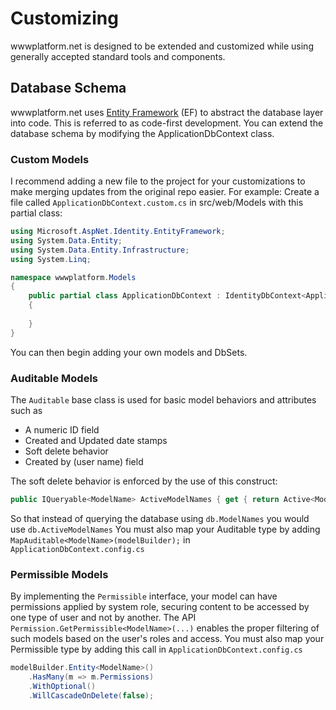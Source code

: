 # Customizing
wwwplatform&#46;net is designed to be extended and customized while using generally accepted standard tools and components.

## Database Schema
wwwplatform&#46;net uses [Entity Framework](https://docs.microsoft.com/en-us/ef/) (EF) to abstract the database layer into code.
This is referred to as code-first development.  You can extend the database schema by modifying the ApplicationDbContext class.

### Custom Models 

I recommend adding a new file to the project for your customizations to make merging updates from the original repo easier.
For example: Create a file called `ApplicationDbContext.custom.cs` in src/web/Models with this partial class:

```csharp
using Microsoft.AspNet.Identity.EntityFramework;
using System.Data.Entity;
using System.Data.Entity.Infrastructure;
using System.Linq;

namespace wwwplatform.Models
{
    public partial class ApplicationDbContext : IdentityDbContext<ApplicationUser>
    {
    
    }
}
```
You can then begin adding your own models and DbSets.

### Auditable Models
The `Auditable` base class is used for basic model behaviors and attributes such as 

- A numeric ID field
- Created and Updated date stamps
- Soft delete behavior
- Created by (user name) field

The soft delete behavior is enforced by the use of this construct:
```csharp
public IQueryable<ModelName> ActiveModelNames { get { return Active<ModelName>(); } }
```
So that instead of querying the database using `db.ModelNames` you would use `db.ActiveModelNames`
You must also map your Auditable type by adding `MapAuditable<ModelName>(modelBuilder);` in `ApplicationDbContext.config.cs`

### Permissible Models
By implementing the `Permissible` interface, your model can have permissions applied by system role, securing content to be accessed by one type of user and not by another.
The API `Permission.GetPermissible<ModelName>(...)` enables the proper filtering of such models based on the user's roles and access.
You must also map your Permissible type by adding this call in `ApplicationDbContext.config.cs`
```csharp
modelBuilder.Entity<ModelName>()
    .HasMany(m => m.Permissions)
    .WithOptional()
    .WillCascadeOnDelete(false);
```